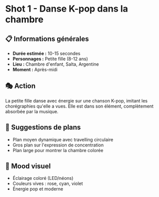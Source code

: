 # Shot 1 - Danse K-pop dans la chambre

## 📋 Informations générales
- **Durée estimée :** 10-15 secondes
- **Personnages :** Petite fille (8-12 ans)
- **Lieu :** Chambre d'enfant, Salta, Argentine
- **Moment :** Après-midi

## 🎭 Action
La petite fille danse avec énergie sur une chanson K-pop, imitant les chorégraphies qu'elle a vues. Elle est dans son élément, complètement absorbée par la musique.

## 🎥 Suggestions de plans
- Plan moyen dynamique avec travelling circulaire
- Gros plan sur l'expression de concentration
- Plan large pour montrer la chambre colorée

## 🎨 Mood visuel
- Éclairage coloré (LED/néons)
- Couleurs vives : rose, cyan, violet
- Énergie pop et moderne
